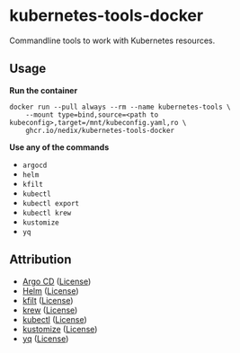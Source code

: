 # kubernetes-tools-docker

Commandline tools to work with Kubernetes resources.

## Usage

**Run the container**

```shell
docker run --pull always --rm --name kubernetes-tools \
    --mount type=bind,source=<path to kubeconfig>,target=/mnt/kubeconfig.yaml,ro \
    ghcr.io/nedix/kubernetes-tools-docker
```

**Use any of the commands**

- `argocd`
- `helm`
- `kfilt`
- `kubectl`
- `kubectl export`
- `kubectl krew`
- `kustomize`
- `yq`

## Attribution

- [Argo CD] ([License](https://raw.githubusercontent.com/argoproj/argo-cd/master/LICENSE))
- [Helm] ([License](https://raw.githubusercontent.com/helm/helm/main/LICENSE))
- [kfilt] ([License](https://raw.githubusercontent.com/ryane/kfilt/main/LICENSE))
- [krew] ([License](https://raw.githubusercontent.com/kubernetes-sigs/krew/master/LICENSE))
- [kubectl] ([License](https://raw.githubusercontent.com/kubernetes/kubectl/master/LICENSE))
- [kustomize] ([License](https://raw.githubusercontent.com/kubernetes-sigs/kustomize/master/LICENSE))
- [yq] ([License](https://raw.githubusercontent.com/mikefarah/yq/master/LICENSE))

[Argo CD]: https://github.com/argoproj/argo-cd
[Helm]: https://github.com/helm/helm
[kfilt]: https://github.com/ryane/kfilt
[krew]: https://github.com/kubernetes-sigs/krew
[kubectl]: https://github.com/kubernetes/kubectl
[kustomize]: https://github.com/kubernetes-sigs/kustomize
[yq]: https://github.com/mikefarah/yq
